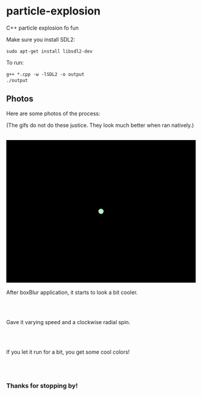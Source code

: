 # particle-explosion

C++ particle explosion fo fun


Make sure you install SDL2:
```
sudo apt-get install libsdl2-dev
```

To run:
```
g++ *.cpp -w -lSDL2 -o output
./output
```

## Photos
Here are some photos of the process:

(The gifs do not do these justice. They look much better when ran natively.)

<br>

<img src="https://github.com/hhau01/particle-explosion/blob/master/img/explosion1.gif" alt="" width="600">

<br>

After boxBlur application, it starts to look a bit cooler.

<br>

<img src="https://github.com/hhau01/particle-explosion/blob/master/img/explosion2.gif" alt="" width="600">

<br>

Gave it varying speed and a clockwise radial spin.

<br>

<img src="https://github.com/hhau01/particle-explosion/blob/master/img/explosion3.gif" alt="" width="600">

<br>

If you let it run for a bit, you get some cool colors!

<br>

<img src="https://github.com/hhau01/particle-explosion/blob/master/img/explosion4.gif" alt="" width="600">

<br>

### Thanks for stopping by!
